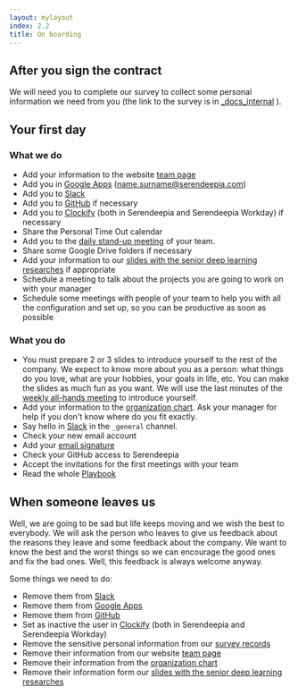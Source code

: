 ```yaml
---
layout: mylayout
index: 2.2
title: On boarding
---
```


## After you sign the contract

We will need you to complete our survey to collect some personal information we need from you (the link to the survey is in [_docs_internal](https://github.com/serendeepia/playbook/tree/master/_docs_internal) ). 

## Your first day

### What we do

* Add your information to the website [team page](https://serendeepia.com/team.html)
* Add you in [Google Apps](https://admin.google.com/serendeepia.com) (name.surname@serendeepia.com)
* Add you to [Slack](https://serendeepia.slack.com)
* Add you to [GitHub](https://github.com/serendeepia) if necessary
* Add you to [Clockify](https://clockify.me/teams) (both in Serendeepia and Serendeepia Workday) if necessary
* Share the Personal Time Out calendar
* Add you to the [daily stand-up meeting](/1-2-communication#daily-stand-up) of your team.
* Share some Google Drive folders if necessary
* Add your information to our [slides with the senior deep learning researches](https://docs.google.com/presentation/d/1JB8tzKKdeHBhdYPFMoxZXxoXirlTvhBW-mrJ4Gl33RU) if appropriate
* Schedule a meeting to talk about the projects you are going to work on with your manager 
* Schedule some meetings with people of your team to help you with all the configuration and set up, so you can be productive as soon as possible

### What you do

* You must prepare 2 or 3 slides to introduce yourself to the rest of the company. We expect to know more about you as a person: what things do you love, what are your hobbies, your goals in life, etc. You can make the slides as much fun as you want. We will use the last minutes of the [weekly all-hands meeting](/1-2-communications#weekly-all-hands) to introduce yourself.
* Add your information to the [organization chart](/1-4-organization-chart). Ask your manager for help if you don't know where do you fit exactly.
* Say hello in [Slack](https://serendeepia.slack.com/messages/C7D0YUBL1/) in the `_general` channel.
* Check your new email account
* Add your [email signature](/5-1-branding#email-signature)
* Check your GitHub access to Serendeepia
* Accept the invitations for the first meetings with your team
* Read the whole [Playbook](/)

## When someone leaves us

Well, we are going to be sad but life keeps moving and we wish the best to everybody. We will ask the person who leaves to give us feedback about the reasons they leave and some feedback about the company. We want to know the best and the worst things so we can encourage the good ones and fix the bad ones. Well, this feedback is always welcome anyway.

Some things we need to do:
* Remove them from [Slack](https://serendeepia.slack.com)
* Remove them from [Google Apps](https://admin.google.com/serendeepia.com)
* Remove them from [GitHub](https://github.com/serendeepia)
* Set as inactive the user in [Clockify](https://clockify.me/teams) (both in Serendeepia and Serendeepia Workday)
* Remove the sensitive personal information from our [survey records](https://docs.google.com/spreadsheets/d/1MyiSmkIOj1Q2q1G-SAG_h3--cU54GFeHnpPbZudE0fI)
* Remove their information from our website [team page](https://serendeepia.com/team.html)
* Remove their information from the [organization chart](/1-4-organization-chart)
* Remove their information form our [slides with the senior deep learning researches](https://docs.google.com/presentation/d/1JB8tzKKdeHBhdYPFMoxZXxoXirlTvhBW-mrJ4Gl33RU)
